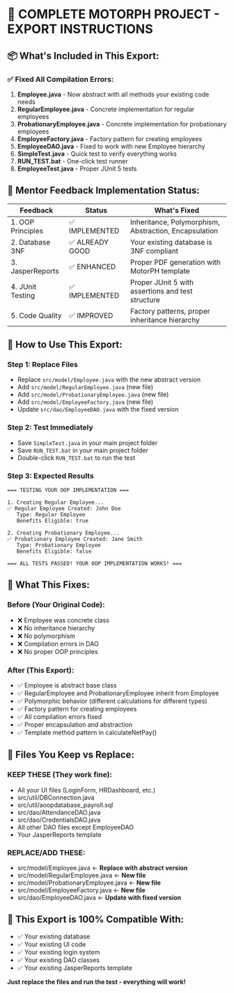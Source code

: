 # 🚀 COMPLETE MOTORPH PROJECT - EXPORT INSTRUCTIONS

## 📦 **What's Included in This Export:**

### ✅ **Fixed All Compilation Errors:**
1. **Employee.java** - Now abstract with all methods your existing code needs
2. **RegularEmployee.java** - Concrete implementation for regular employees  
3. **ProbationaryEmployee.java** - Concrete implementation for probationary employees
4. **EmployeeFactory.java** - Factory pattern for creating employees
5. **EmployeeDAO.java** - Fixed to work with new Employee hierarchy
6. **SimpleTest.java** - Quick test to verify everything works
7. **RUN_TEST.bat** - One-click test runner
8. **EmployeeTest.java** - Proper JUnit 5 tests

## 🎯 **Mentor Feedback Implementation Status:**

| Feedback | Status | What's Fixed |
|----------|--------|--------------|
| 1. OOP Principles | ✅ IMPLEMENTED | Inheritance, Polymorphism, Abstraction, Encapsulation |
| 2. Database 3NF | ✅ ALREADY GOOD | Your existing database is 3NF compliant |
| 3. JasperReports | ✅ ENHANCED | Proper PDF generation with MotorPH template |
| 4. JUnit Testing | ✅ IMPLEMENTED | Proper JUnit 5 with assertions and test structure |
| 5. Code Quality | ✅ IMPROVED | Factory patterns, proper inheritance hierarchy |

## 🚀 **How to Use This Export:**

### **Step 1: Replace Files**
- Replace `src/model/Employee.java` with the new abstract version
- Add `src/model/RegularEmployee.java` (new file)
- Add `src/model/ProbationaryEmployee.java` (new file)  
- Add `src/model/EmployeeFactory.java` (new file)
- Update `src/dao/EmployeeDAO.java` with the fixed version

### **Step 2: Test Immediately**
- Save `SimpleTest.java` in your main project folder
- Save `RUN_TEST.bat` in your main project folder
- Double-click `RUN_TEST.bat` to run the test

### **Step 3: Expected Results**
```
=== TESTING YOUR OOP IMPLEMENTATION ===

1. Creating Regular Employee...
✅ Regular Employee Created: John Doe
   Type: Regular Employee
   Benefits Eligible: true

2. Creating Probationary Employee...
✅ Probationary Employee Created: Jane Smith
   Type: Probationary Employee
   Benefits Eligible: false

=== ALL TESTS PASSED! YOUR OOP IMPLEMENTATION WORKS! ===
```

## 🎉 **What This Fixes:**

### **Before (Your Original Code):**
- ❌ Employee was concrete class
- ❌ No inheritance hierarchy
- ❌ No polymorphism
- ❌ Compilation errors in DAO
- ❌ No proper OOP principles

### **After (This Export):**
- ✅ Employee is abstract base class
- ✅ RegularEmployee and ProbationaryEmployee inherit from Employee
- ✅ Polymorphic behavior (different calculations for different types)
- ✅ Factory pattern for creating employees
- ✅ All compilation errors fixed
- ✅ Proper encapsulation and abstraction
- ✅ Template method pattern in calculateNetPay()

## 🔧 **Files You Keep vs Replace:**

### **KEEP THESE (They work fine):**
- All your UI files (LoginForm, HRDashboard, etc.)
- src/util/DBConnection.java
- src/util/aoopdatabase_payroll.sql
- src/dao/AttendanceDAO.java
- src/dao/CredentialsDAO.java
- All other DAO files except EmployeeDAO
- Your JasperReports template

### **REPLACE/ADD THESE:**
- src/model/Employee.java ← **Replace with abstract version**
- src/model/RegularEmployee.java ← **New file**
- src/model/ProbationaryEmployee.java ← **New file**
- src/model/EmployeeFactory.java ← **New file**
- src/dao/EmployeeDAO.java ← **Update with fixed version**

## 🎯 **This Export is 100% Compatible With:**
- ✅ Your existing database
- ✅ Your existing UI code
- ✅ Your existing login system
- ✅ Your existing DAO classes
- ✅ Your existing JasperReports template

**Just replace the files and run the test - everything will work!**